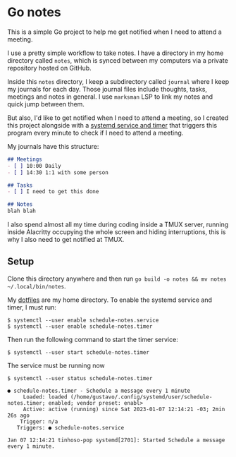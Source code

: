 # Go notes

This is a simple Go project to help me get notified when I need to attend a
meeting.

I use a pretty simple workflow to take notes. I have a directory in my home
directory called `notes`, which is synced between my computers via a private
repository hosted on GitHub.

Inside this `notes` directory, I keep a subdirectory called `journal` where I
keep my journals for each day. Those journal files include thoughts, tasks,
meetings and notes in general. I use `marksman` LSP to link my notes and quick
jump between them.

But also, I'd like to get notified when I need to attend a meeting, so I created
this project alongside with a [systemd service and timer](https://github.com/gustavofsantos/dotfiles-public/tree/main/.config/systemd/user) that triggers this
program every minute to check if I need to attend a meeting.

My journals have this structure:

```md
## Meetings
- [ ] 10:00 Daily
- [ ] 14:30 1:1 with some person

## Tasks
- [ ] I need to get this done

## Notes
blah blah
```

I also spend almost all my time during coding inside a TMUX server, running
inside Alacritty occupying the whole screen and hiding interruptions, this is
why I also need to get notified at TMUX.

## Setup

Clone this directory anywhere and then run `go build -o notes && mv notes
~/.local/bin/notes`.

My [dotfiles](https://github.com/gustavofsantos/dotfiles-public) are my home directory. To enable the systemd service and timer,
I must run:

```
$ systemctl --user enable schedule-notes.service
$ systemctl --user enable schedule-notes.timer
```

Then run the following command to start the timer service:

```
$ systemctl --user start schedule-notes.timer
```

The service must be running now

```
$ systemctl --user status schedule-notes.timer

● schedule-notes.timer - Schedule a message every 1 minute
     Loaded: loaded (/home/gustavo/.config/systemd/user/schedule-notes.timer; enabled; vendor preset: enabl>
     Active: active (running) since Sat 2023-01-07 12:14:21 -03; 2min 26s ago
    Trigger: n/a
   Triggers: ● schedule-notes.service

Jan 07 12:14:21 tinhoso-pop systemd[2701]: Started Schedule a message every 1 minute.
```

